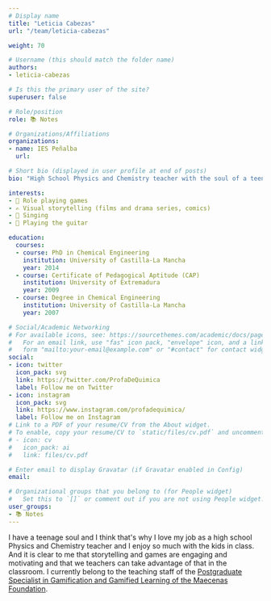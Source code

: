 ```yaml
---
# Display name
title: "Leticia Cabezas"
url: "/team/leticia-cabezas"

weight: 70

# Username (this should match the folder name)
authors:
- leticia-cabezas

# Is this the primary user of the site?
superuser: false

# Role/position
role: 📚 Notes

# Organizations/Affiliations
organizations:
- name: IES Peñalba
  url:

# Short bio (displayed in user profile at end of posts)
bio: "High School Physics and Chemistry teacher with the soul of a teenager."

interests:
- 🎲 Role playing games
- ✍️ Visual storytelling (films and drama series, comics)
- 🎤 Singing
- 🎸 Playing the guitar

education:
  courses:
  - course: PhD in Chemical Engineering
    institution: University of Castilla-La Mancha
    year: 2014
  - course: Certificate of Pedagogical Aptitude (CAP)
    institution: University of Extremadura
    year: 2009
  - course: Degree in Chemical Engineering
    institution: University of Castilla-La Mancha
    year: 2007

# Social/Academic Networking
# For available icons, see: https://sourcethemes.com/academic/docs/page-builder/#icons
#   For an email link, use "fas" icon pack, "envelope" icon, and a link in the
#   form "mailto:your-email@example.com" or "#contact" for contact widget.
social:
- icon: twitter
  icon_pack: svg
  link: https://twitter.com/ProfaDeQuimica
  label: Follow me on Twitter
- icon: instagram
  icon_pack: svg
  link: https://www.instagram.com/profadequimica/
  label: Follow me on Instagram
# Link to a PDF of your resume/CV from the About widget.
# To enable, copy your resume/CV to `static/files/cv.pdf` and uncomment the lines below.
# - icon: cv
#   icon_pack: ai
#   link: files/cv.pdf

# Enter email to display Gravatar (if Gravatar enabled in Config)
email:

# Organizational groups that you belong to (for People widget)
#   Set this to `[]` or comment out if you are not using People widget.
user_groups:
- 📚 Notes
---
```


I have a teenage soul and I think that's why I love my job as a high school Physics and Chemistry teacher and I enjoy so much with the kids in class. And it is clear to me that storytelling and games are engaging and motivating and that we teachers can take advantage of that in the classroom. I currently belong to the teaching staff of the [Postgraduate Specialist in Gamification and Gamified Learning of the Maecenas Foundation](https://www.fundacionmaecenas.com/gamificacion).